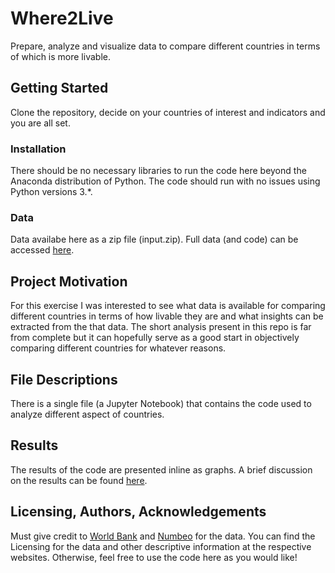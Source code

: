 # Where2Live

Prepare, analyze and visualize data to compare different countries in terms of which is more livable.

## Getting Started

Clone the repository, decide on your countries of interest and indicators and you are all set.

### Installation

There should be no necessary libraries to run the code here beyond the Anaconda distribution of Python. The code should run with no issues using Python versions 3.*.

### Data
Data availabe here as a zip file (input.zip). Full data (and code) can be accessed [here](https://www.kaggle.com/alexbogatu/where2live/).

## Project Motivation

For this exercise I was interested to see what data is available for comparing different countries in terms of how livable they are and what insights can be extracted from the that data. The short analysis present in this repo is far from complete but it can hopefully serve as a good start in objectively comparing different countries for whatever reasons. 

## File Descriptions

There is a single file (a Jupyter Notebook) that contains the code used to analyze different aspect of countries.

## Results 

The results of the code are presented inline as graphs. 
A brief discussion on the results can be found [here](https://medium.com/@alexteodor/objectively-choosing-where-to-live-2c505885fd6b).

## Licensing, Authors, Acknowledgements

Must give credit to [World Bank](https://datacatalog.worldbank.org/dataset/world-development-indicators) and [Numbeo](https://www.numbeo.com/) for the data. You can find the Licensing for the data and other descriptive information at the respective websites. Otherwise, feel free to use the code here as you would like!

